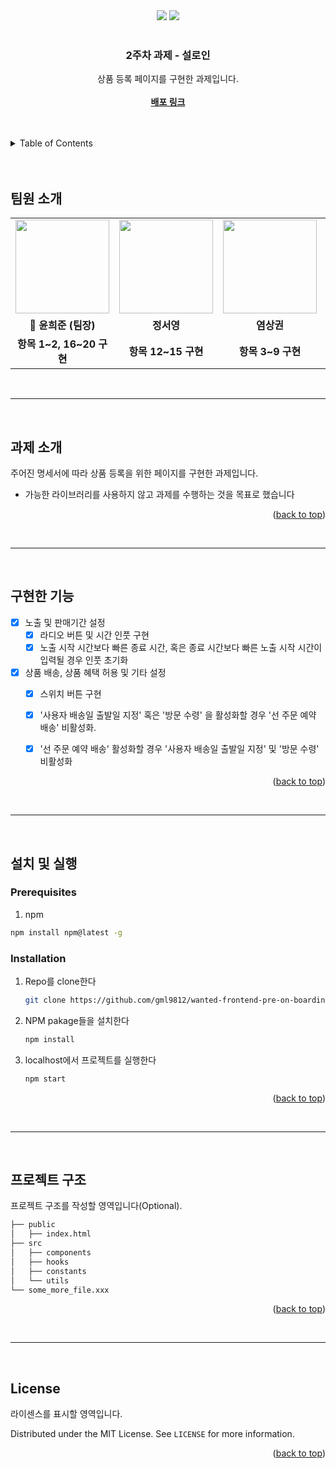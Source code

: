 <div id="top"></div>

<div align='center'>
  <img src="https://img.shields.io/badge/JavaScript-F7DF1E?style=for-the-badge&logo=javascript&logoColor=black"/>
  <img src="https://img.shields.io/badge/React-61DAFB?style=for-the-badge&logo=React&logoColor=blue"/>
</div>

<br />
<div align="center">

  <h3 align="center">2주차 과제 - 설로인</h3>

  <p align="center">
    상품 등록 페이지를 구현한 과제입니다.
    <br />
    <br />
    <a href="friendly-engelbart-d4927f"><strong>배포 링크</strong></a>
  </p>
</div>

<br>

<br>

<details>
  <summary>Table of Contents</summary>
  <ol>
    <li><a href="#팀원-소개">팀원 소개</a></li> 
    <li><a href="#과제-소개">과제 소개</a></li>
    <li><a href="#구현한-기능">구현한 기능</a></li>
    <li>
      <a href="#설치-및-실행">설치 및 실행
      <ul>
        <li><a href="#prerequisites">Prerequisites</a></li>
        <li><a href="#installation">Installation</a></li>
      </ul>
    </li>
    <li><a href="#프로젝트-구조">프로젝트 </a></li>
    <li><a href="#license">License</a></li>
  </ol>
</details>

<br>
<br>

## 팀원 소개

<table align="center">
<tr>
<td align="center"><a href="https://github.com/gml9812"><img src="https://avatars.githubusercontent.com/u/28294925?v=4" width="150px" /></a></td>
<td align="center"><a href="https://github.com/seoysauce"><img src="https://avatars.githubusercontent.com/u/65898861?v=4" width="150px" /></a></td>
<td align="center"><a href="https://github.com/Yummy-sk"><img src="https://avatars.githubusercontent.com/u/60822846?v=4" width="150px" /></a></td>
<td align="center"><a href="https://github.com/jambottle"><img src="https://avatars.githubusercontent.com/u/72926450?v=4" width="150px" /></a></td>

</tr>
<tr>
<td align="center"><b>👑 윤희준 (팀장)</b></td>
<td align="center"><b>정서영</b></td>
<td align="center"><b>염상권</b></td>
<td align="center"><b>김재원</b></td>
</tr>
<tr>
<td align="center"><b>항목 1~2, 16~20 구현</b></td>
<td align="center"><b>항목 12~15 구현</b></td>
<td align="center"><b>항목 3~9 구현</b></td>
<td align="center"><b>항목 10~12 구현</b></td>
</tr>
</table>

<br>
<hr>
<br>

## 과제 소개

주어진 명세서에 따라 상품 등록을 위한 페이지를 구현한 과제입니다. 

- 가능한 라이브러리를 사용하지 않고 과제를 수행하는 것을 목표로 했습니다

<p align="right">(<a href="#top">back to top</a>)</p>

<br>
<hr>
<br>

## 구현한 기능

- [x] 노출 및 판매기간 설정
  - [x] 라디오 버튼 및 시간 인풋 구현
  - [x] 노출 시작 시간보다 빠른 종료 시간, 혹은 종료 시간보다 빠른 노출 시작 시간이 입력될 경우 인풋 초기화

- [x] 상품 배송, 상품 혜택 허용 및 기타 설정
  - [x] 스위치 버튼 구현
  - [x] '사용자 배송일 출발일 지정' 혹은 '방문 수령' 을 활성화할 경우 '선 주문 예약 배송' 비활성화. 
  - [x] '선 주문 예약 배송' 활성화할 경우 '사용자 배송일 출발일 지정' 및 '방문 수령' 비활성화
  

<p align="right">(<a href="#top">back to top</a>)</p>

<br>
<hr>
<br>

## 설치 및 실행

### Prerequisites

1. npm

```sh
npm install npm@latest -g
```

### Installation

1. Repo를 clone한다
   ```sh
   git clone https://github.com/gml9812/wanted-frontend-pre-on-boarding-mission.git
   ```
2. NPM pakage들을 설치한다
   ```sh
   npm install
   ```
3. localhost에서 프로젝트를 실행한다
   ```sh
   npm start
   ```

<p align="right">(<a href="#top">back to top</a>)</p>

<br>
<hr>
<br>

## 프로젝트 구조

프로젝트 구조를 작성할 영역입니다(Optional).

```bash
├── public
│   ├── index.html
├── src
│   ├── components
│   ├── hooks
│   ├── constants
│   └── utils
└── some_more_file.xxx
```

<p align="right">(<a href="#top">back to top</a>)</p>

<br>
<hr>
<br>

## License

라이센스를 표시할 영역입니다.

Distributed under the MIT License. See `LICENSE` for more information.

<p align="right">(<a href="#top">back to top</a>)</p>
